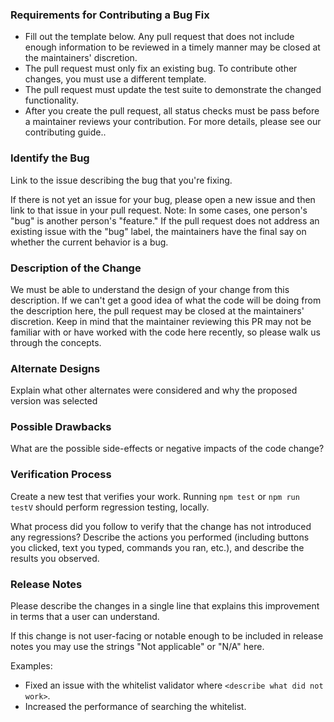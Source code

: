 ### Requirements for Contributing a Bug Fix

- Fill out the template below. Any pull request that does not include enough information to be reviewed in a timely manner may be closed at the maintainers' discretion.
- The pull request must only fix an existing bug. To contribute other changes, you must use a different template.
- The pull request must update the test suite to demonstrate the changed functionality.
- After you create the pull request, all status checks must be pass before a maintainer reviews your contribution. For more details, please see our contributing guide..

### Identify the Bug

Link to the issue describing the bug that you're fixing.

If there is not yet an issue for your bug, please open a new issue and then link to that issue in your pull request.
Note: In some cases, one person's "bug" is another person's "feature." If the pull request does not address an existing issue with the "bug" label, the maintainers have the final say on whether the current behavior is a bug.

### Description of the Change

We must be able to understand the design of your change from this description. If we can't get a good idea of what the code will be doing from the description here, the pull request may be closed at the maintainers' discretion. Keep in mind that the maintainer reviewing this PR may not be familiar with or have worked with the code here recently, so please walk us through the concepts.

### Alternate Designs

Explain what other alternates were considered and why the proposed version was selected

### Possible Drawbacks

What are the possible side-effects or negative impacts of the code change?

### Verification Process

Create a new test that verifies your work. Running `npm test` or `npm run testV` should perform regression testing, locally.

What process did you follow to verify that the change has not introduced any regressions? Describe the actions you performed (including buttons you clicked, text you typed, commands you ran, etc.), and describe the results you observed.

### Release Notes

Please describe the changes in a single line that explains this improvement in terms that a user can understand.

If this change is not user-facing or notable enough to be included in release notes you may use the strings "Not applicable" or "N/A" here.

Examples:

- Fixed an issue with the whitelist validator where `<describe what did not work>`.
- Increased the performance of searching the whitelist.
